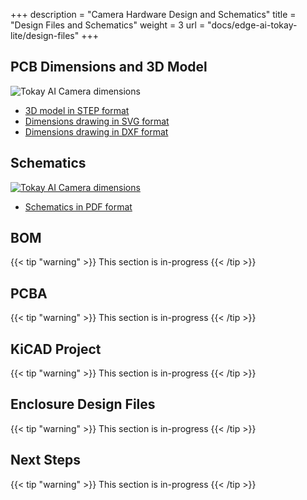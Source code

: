 +++
description = "Camera Hardware Design and Schematics"
title = "Design Files and Schematics"
weight = 3
url = "docs/edge-ai-tokay-lite/design-files"
+++

## PCB Dimensions and 3D Model

![Tokay AI Camera dimensions](/assets/tokay-lite/ai-camera-rev2-dimensions.png)

* [3D model in STEP format](/assets/tokay-lite/ai-camera-rev2.step)
* [Dimensions drawing in SVG format](/assets/tokay-lite/ai-camera-rev2-dimensions.svg)
* [Dimensions drawing in DXF format](/assets/tokay-lite/ai-camera-rev2-dimensions.dxf)

## Schematics

[![Tokay AI Camera dimensions](/assets/tokay-lite/ai-camera-rev2-schematics.png)](/assets/tokay-lite/ai-camera-rev2-schematics.png)

* [Schematics in PDF format](/assets/tokay-lite/ai-camera-rev2-schematics.pdf)

## BOM

{{< tip "warning" >}}
This section is in-progress
{{< /tip >}}

## PCBA

{{< tip "warning" >}}
This section is in-progress
{{< /tip >}}

## KiCAD Project

{{< tip "warning" >}}
This section is in-progress
{{< /tip >}}

## Enclosure Design Files

{{< tip "warning" >}}
This section is in-progress
{{< /tip >}}

## Next Steps

{{< tip "warning" >}}
This section is in-progress
{{< /tip >}}
